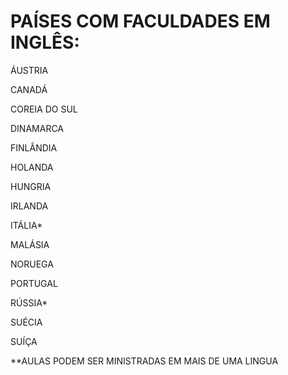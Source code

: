 # PAÍSES COM FACULDADES EM INGLÊS:

ÁUSTRIA

CANADÁ

COREIA DO SUL

DINAMARCA

FINLÂNDIA

HOLANDA

HUNGRIA

IRLANDA

ITÁLIA*

MALÁSIA

NORUEGA

PORTUGAL

RÚSSIA*

SUÉCIA

SUÍÇA


**AULAS PODEM SER MINISTRADAS EM MAIS DE UMA LINGUA

